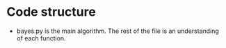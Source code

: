 # Code structure

- bayes.py is the main algorithm. The rest of the file is an understanding of each function.